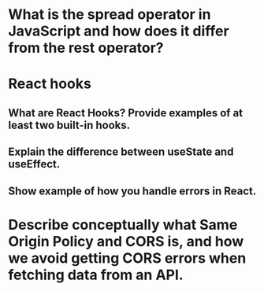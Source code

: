 # What is the spread operator in JavaScript and how does it differ from the rest operator?

# React hooks

## What are React Hooks? Provide examples of at least two built-in hooks.

## Explain the difference between useState and useEffect.

## Show example of how you handle errors in React.

# Describe conceptually what Same Origin Policy and CORS is, and how we avoid getting CORS errors when fetching data from an API.
